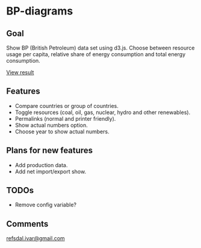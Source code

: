 BP-diagrams
===========

Goal
----
Show BP (British Petroleum) data set using d3.js.
Choose between resource usage per capita, 
relative share of energy consumption and total energy consumption.

[View result](http://ivarref.github.io/bp-diagrams/)


Features
--------

* Compare countries or group of countries.
* Toggle resources (coal, oil, gas, nuclear, hydro and other renewables).
* Permalinks (normal and printer friendly).
* Show actual numbers option.
* Choose year to show actual numbers.

Plans for new features
----------------------

* Add production data.
* Add net import/export show.

TODOs
----------------------

* Remove config variable?

Comments
--------
refsdal.ivar@gmail.com

